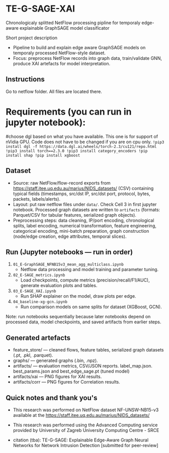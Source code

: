 # TE-G-SAGE-XAI 
Chronologicaly splitted NetFlow processing pipline for temporaly edge-aware explainable GraphSAGE model classificator  

Short project description
- Pipeline to build and explain edge aware GraphSAGE models on temporaly processed NetFlow-style dataset.  
- Focus: preprocess NetFlow records into graph data, train/validate GNN, produce XAI artefacts for model interpretation.

## Instructions
Go to netflow folder. All files are located there.

# Requirements (you can run in jupyter notebook):
#choose dgl based on what you have available. This one is for support of nVidia GPU. Code does not have to be changed if you are on cpu only.
`!pip3 install dgl -f https://data.dgl.ai/wheels/torch-2.3/cu121/repo.html
!pip3 install torch==2.3.0
!pip3 install category_encoders
!pip install shap
!pip install xgboost`

## Dataset
- Source: raw NetFlow/flow-record exports from https://staff.itee.uq.edu.au/marius/NIDS_datasets/ (CSV) containing typical fields (timestamps, src/dst IP, src/dst port, protocol, bytes, packets, labels/alerts).  
- Layout: put raw netflow files under `data/`. Check Cell 3 in first jupyter notebook. Processed graph datasets are written to `artifacts` (formats: Parquet/CSV for tabular features, serialized graph objects).  
- Preprocessing steps: data cleaning, IP/port encoding, chronological splits, label encoding, numerical transformation, feature engineering, categorical encoding, mini-batch preparation, graph construction (node/edge creation, edge attributes, temporal slices).

## Run (Jupyter notebooks — run in order)
1. `01_E-GraphSAGE_NFNB15v3_mean_agg_multiclass.ipynb`  
    - Netflow data processing and model training and parameter tuning.  
2. `02_E-SAGE_metrics.ipynb`  
    - Load checkpoints, compute metrics (precision/recall/F1/AUC), generate evaluation plots and tables.  
3. `03_E-SAGE_XAI.ipynb`  
    - Run SHAP explainer on the model, draw plots per edge.  
4. `04_baseline-xg-gcn.ipynb`  
    - Run comparison models on same splits for dataset (XGBoost, GCN).  

Note: run notebooks sequentially because later notebooks depend on processed data, model checkpoints, and saved artifacts from earlier steps.

## Generated artefacts
- feature_store/ — cleaned flows, feature tables, serialized graph datasets (.pt, .pkl, .parquet).  
- graphs/ — generated graphs (.bin, .npz).  
- artifacts/ — evaluation metrics, CSV/JSON reports. label_map.json. best_params.json and best_edge_sage.pt (tuned model) 
- artifacts/xai — PNG figures for XAI results.  
- artifacts/corr — PNG figures for Correlation results.  

## Quick notes and thank you's
- This research was performed on NetFlow dataset NF-UNSW-NB15-v3 available at the https://staff.itee.uq.edu.au/marius/NIDS_datasets/
- This research was performed using the Advanced Computing service provided by University of Zagreb University Computing Centre - SRCE

- citation (tba): TE-G-SAGE: Explainable Edge-Aware Graph Neural Networks for Network Intrusion Detection [submitted for peer-review]
